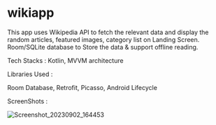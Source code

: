 # wikiapp

This app uses Wikipedia API to fetch the relevant data and display the random articles, featured images, category list on Landing Screen.
Room/SQLite database to Store the data & support offline reading. 

Tech Stacks :
Kotlin,
MVVM architecture

Libraries Used : 

Room Database,
Retrofit,
Picasso,
Android Lifecycle

ScreenShots :

![Screenshot_20230902_164453](https://github.com/abhishtshankar/wikiapp/assets/71582884/54ce1d94-bae9-4f3a-989e-2e275f3455b7)
